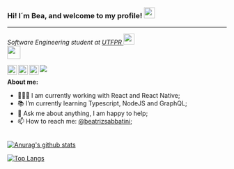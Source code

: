 ### Hi! I´m Bea, and welcome to my profile! <img src="https://media.giphy.com/media/hvRJCLFzcasrR4ia7z/giphy.gif" width="25px">
<hr>

<p><em>Software Engineering student at <a target="_blank" href="http://portal.utfpr.edu.br/">UTFPR </a><img src="https://media2.giphy.com/media/SUEN0j6R09jeEriEWr/giphy.gif?cid=ecf05e47f4f5jrf5a45vtjw830ten75mii34yk8rc7h099mv&rid=giphy.gif" width="25"></br><img src="https://media.giphy.com/media/WUlplcMpOCEmTGBtBW/giphy.gif" width="30"> 
</em></p>

<a href="https://www.linkedin.com/in/beatriz-sabbatini-491619178/">
  <img align="left" alt="Beatriz's LinkdeIN" width="22px" src="https://cdn.jsdelivr.net/npm/simple-icons@v3/icons/linkedin.svg" />
</a>

<a href="https://t.me/beatrizsabbatini">
  <img align="left" alt="Beatriz's Telegram" width="22px" src="https://cdn.jsdelivr.net/npm/simple-icons@v3/icons/telegram.svg" />
</a>

<a href="https://www.instagram.com/bia.codes/">
  <img align="left" alt="Beatriz's Instagram" width="22px" src="https://cdn.jsdelivr.net/npm/simple-icons@v3/icons/instagram.svg" />
</a>

![](https://visitor-badge.glitch.me/badge?page_id=beatrizsabbatini.beatrizsabbatini)

**About me:**

- 👩🏼‍💻 I am currently working with React and React Native;
- 📚 I’m currently learning Typescript, NodeJS and GraphQL; 
- 💬 Ask me about anything, I am happy to help;
- 📫 How to reach me: [@beatrizsabbatini](https://www.linkedin.com/in/beatriz-sabbatini-491619178/);

<br/>[![Anurag's github stats](https://github-readme-stats.vercel.app/api?username=beatrizsabbatini&count_private=true&count_private=true&theme=tokyonight)](https://github.com/anuraghazra/github-readme-stats)

[![Top Langs](https://github-readme-stats.vercel.app/api/top-langs/?username=beatrizsabbatini&layout=compact&theme=tokyonight)](https://github.com/anuraghazra/github-readme-stats)
